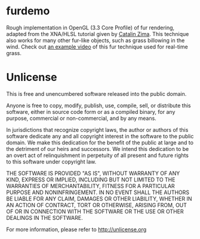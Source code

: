 furdemo
======
Rough implementation in OpenGL (3.3 Core Profile) of fur rendering, adapted
from the XNA/HLSL tutorial given by
[Catalin Zima](http://www.catalinzima.com/xna/tutorials/fur-rendering/).
This technique also works for many other fur-like objects, such as grass billowing in
the wind. Check out [an example video](http://vimeo.com/91224543) of this fur technique
used for real-time grass.


Unlicense
=========
This is free and unencumbered software released into the public domain.

Anyone is free to copy, modify, publish, use, compile, sell, or
distribute this software, either in source code form or as a compiled
binary, for any purpose, commercial or non-commercial, and by any
means.

In jurisdictions that recognize copyright laws, the author or authors
of this software dedicate any and all copyright interest in the
software to the public domain. We make this dedication for the benefit
of the public at large and to the detriment of our heirs and
successors. We intend this dedication to be an overt act of
relinquishment in perpetuity of all present and future rights to this
software under copyright law.

THE SOFTWARE IS PROVIDED "AS IS", WITHOUT WARRANTY OF ANY KIND,
EXPRESS OR IMPLIED, INCLUDING BUT NOT LIMITED TO THE WARRANTIES OF
MERCHANTABILITY, FITNESS FOR A PARTICULAR PURPOSE AND NONINFRINGEMENT.
IN NO EVENT SHALL THE AUTHORS BE LIABLE FOR ANY CLAIM, DAMAGES OR
OTHER LIABILITY, WHETHER IN AN ACTION OF CONTRACT, TORT OR OTHERWISE,
ARISING FROM, OUT OF OR IN CONNECTION WITH THE SOFTWARE OR THE USE OR
OTHER DEALINGS IN THE SOFTWARE.

For more information, please refer to <http://unlicense.org>

